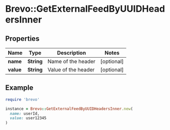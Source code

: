 # Brevo::GetExternalFeedByUUIDHeadersInner

## Properties

| Name | Type | Description | Notes |
| ---- | ---- | ----------- | ----- |
| **name** | **String** | Name of the header | [optional] |
| **value** | **String** | Value of the header | [optional] |

## Example

```ruby
require 'brevo'

instance = Brevo::GetExternalFeedByUUIDHeadersInner.new(
  name: userId,
  value: user12345
)
```

